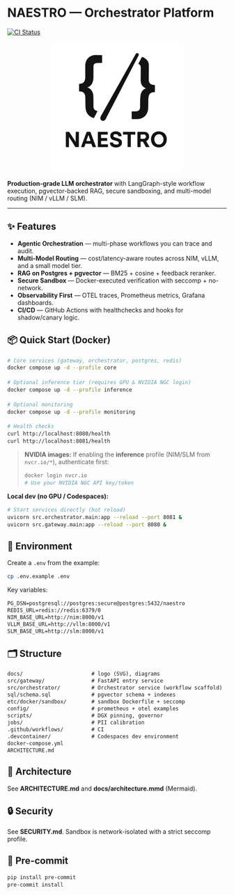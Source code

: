 # NAESTRO — Orchestrator Platform

[![CI Status](https://github.com/cputer/naestro/workflows/CI/badge.svg)](https://github.com/cputer/naestro/actions)


<p align="center">
  <img src="docs/naestro-logo2.svg" alt="NAESTRO Logo" width="300"/>
</p>

**Production-grade LLM orchestrator** with LangGraph-style workflow execution, pgvector-backed RAG,
secure sandboxing, and multi-model routing (NIM / vLLM / SLM).

---

## ✨ Features
- **Agentic Orchestration** — multi-phase workflows you can trace and audit.
- **Multi-Model Routing** — cost/latency-aware routes across NIM, vLLM, and a small model tier.
- **RAG on Postgres + pgvector** — BM25 + cosine + feedback reranker.
- **Secure Sandbox** — Docker-executed verification with seccomp + no-network.
- **Observability First** — OTEL traces, Prometheus metrics, Grafana dashboards.
- **CI/CD** — GitHub Actions with healthchecks and hooks for shadow/canary logic.

## 📦 Quick Start (Docker)
```bash
# Core services (gateway, orchestrator, postgres, redis)
docker compose up -d --profile core

# Optional inference tier (requires GPU & NVIDIA NGC login)
docker compose up -d --profile inference

# Optional monitoring
docker compose up -d --profile monitoring

# Health checks
curl http://localhost:8080/health
curl http://localhost:8081/health
```

> **NVIDIA images:** If enabling the **inference** profile (NIM/SLM from `nvcr.io/*`), authenticate first:
> ```bash
> docker login nvcr.io
> # Use your NVIDIA NGC API key/token
> ```

**Local dev (no GPU / Codespaces):**
```bash
# Start services directly (hot reload)
uvicorn src.orchestrator.main:app --reload --port 8081 &
uvicorn src.gateway.main:app --reload --port 8080 &
```

## 🧰 Environment
Create a `.env` from the example:
```bash
cp .env.example .env
```
Key variables:
```
PG_DSN=postgresql://postgres:secure@postgres:5432/naestro
REDIS_URL=redis://redis:6379/0
NIM_BASE_URL=http://nim:8000/v1
VLLM_BASE_URL=http://vllm:8000/v1
SLM_BASE_URL=http://slm:8000/v1
```

## 🗂 Structure
```
docs/                      # logo (SVG), diagrams
src/gateway/               # FastAPI entry service
src/orchestrator/          # Orchestrator service (workflow scaffold)
sql/schema.sql             # pgvector schema + indexes
etc/docker/sandbox/        # sandbox Dockerfile + seccomp
config/                    # prometheus + otel examples
scripts/                   # DGX pinning, governor
jobs/                      # PII calibration
.github/workflows/         # CI
.devcontainer/             # Codespaces dev environment
docker-compose.yml
ARCHITECTURE.md
```

## 📄 Architecture
See **ARCHITECTURE.md** and **docs/architecture.mmd** (Mermaid).

## 🔒 Security
See **SECURITY.md**. Sandbox is network-isolated with a strict seccomp profile.

## 🧹 Pre-commit
```bash
pip install pre-commit
pre-commit install
```
